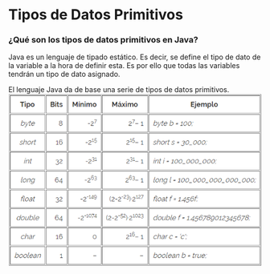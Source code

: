 # Tipos de Datos Primitivos
### ¿Qué son los tipos de datos primitivos en Java?
Java es un lenguaje de tipado estático. Es decir, se define el tipo de dato de la variable a la hora de definir esta. Es por ello que todas las variables tendrán un tipo de dato asignado.

El lenguaje Java da de base una serie de tipos de datos primitivos.
![Datos Primitivos](resources/primitivedatatypes.png)